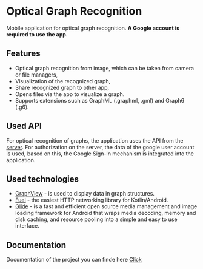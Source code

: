 # Optical Graph Recognition
Mobile application for optical graph recognition. **A Google account is required to use the app.**

## Features
- Optical graph recognition from image, which can be taken from camera or file managers,
- Visualization of the recognized graph,
- Share recognized graph to other app,
- Opens files via the app to visualize a graph.
- Supports extensions such as GraphML (.graphml, .gml) and Graph6 (.g6).

## Used API

For optical recognition of graphs, the application uses the API from the [server](https://github.com/Praktyka-Zawodowa-2020/optical_graph_recognition_server). For authorization on the server, the data of the google user account is used, based on this, the Google Sign-In mechanism is integrated into the application.

## Used technologies
* [GraphView](https://github.com/Team-Blox/GraphView) - is used to display data in graph structures.
* [Fuel](https://github.com/kittinunf/Fuel) - the easiest HTTP networking library for Kotlin/Android.
* [Glide](https://github.com/bumptech/glide) - is a fast and efficient open source media management and image loading framework for Android that wraps media decoding, memory and disk caching, and resource pooling into a simple and easy to use interface.

## Documentation
Documentation of the project you can finde here [Click](docs/index.md)
